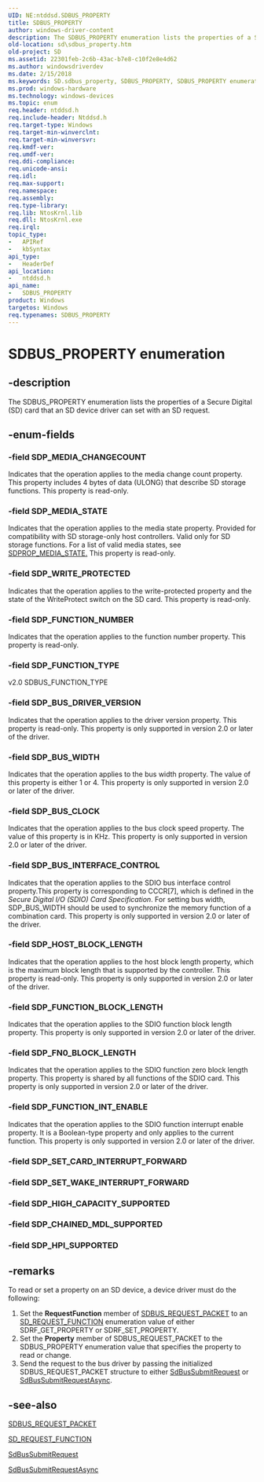 ```yaml
---
UID: NE:ntddsd.SDBUS_PROPERTY
title: SDBUS_PROPERTY
author: windows-driver-content
description: The SDBUS_PROPERTY enumeration lists the properties of a Secure Digital (SD) card that an SD device driver can set with an SD request.
old-location: sd\sdbus_property.htm
old-project: SD
ms.assetid: 22301feb-2c6b-43ac-b7e8-c10f2e8e4d62
ms.author: windowsdriverdev
ms.date: 2/15/2018
ms.keywords: SD.sdbus_property, SDBUS_PROPERTY, SDBUS_PROPERTY enumeration [Buses], SDP_BUS_CLOCK, SDP_BUS_DRIVER_VERSION, SDP_BUS_INTERFACE_CONTROL, SDP_BUS_WIDTH, SDP_FN0_BLOCK_LENGTH, SDP_FUNCTION_BLOCK_LENGTH, SDP_FUNCTION_INT_ENABLE, SDP_FUNCTION_NUMBER, SDP_FUNCTION_TYPE, SDP_HOST_BLOCK_LENGTH, SDP_MEDIA_CHANGECOUNT, SDP_MEDIA_STATE, SDP_WRITE_PROTECTED, ntddsd/SDBUS_PROPERTY, ntddsd/SDP_BUS_CLOCK, ntddsd/SDP_BUS_DRIVER_VERSION, ntddsd/SDP_BUS_INTERFACE_CONTROL, ntddsd/SDP_BUS_WIDTH, ntddsd/SDP_FN0_BLOCK_LENGTH, ntddsd/SDP_FUNCTION_BLOCK_LENGTH, ntddsd/SDP_FUNCTION_INT_ENABLE, ntddsd/SDP_FUNCTION_NUMBER, ntddsd/SDP_FUNCTION_TYPE, ntddsd/SDP_HOST_BLOCK_LENGTH, ntddsd/SDP_MEDIA_CHANGECOUNT, ntddsd/SDP_MEDIA_STATE, ntddsd/SDP_WRITE_PROTECTED, sd-structs_257d86c6-0dd9-4f44-b85d-61647d2d8e8b.xml
ms.prod: windows-hardware
ms.technology: windows-devices
ms.topic: enum
req.header: ntddsd.h
req.include-header: Ntddsd.h
req.target-type: Windows
req.target-min-winverclnt: 
req.target-min-winversvr: 
req.kmdf-ver: 
req.umdf-ver: 
req.ddi-compliance: 
req.unicode-ansi: 
req.idl: 
req.max-support: 
req.namespace: 
req.assembly: 
req.type-library: 
req.lib: NtosKrnl.lib
req.dll: NtosKrnl.exe
req.irql: 
topic_type:
-	APIRef
-	kbSyntax
api_type:
-	HeaderDef
api_location:
-	ntddsd.h
api_name:
-	SDBUS_PROPERTY
product: Windows
targetos: Windows
req.typenames: SDBUS_PROPERTY
---
```


# SDBUS_PROPERTY enumeration


## -description


The SDBUS_PROPERTY enumeration lists the properties of a Secure Digital (SD) card that an SD device driver can set with an SD request.


## -enum-fields




### -field SDP_MEDIA_CHANGECOUNT

Indicates that the operation applies to the media change count property. This property includes 4 bytes of data (ULONG) that describe SD storage functions. This property is read-only. 


### -field SDP_MEDIA_STATE

Indicates that the operation applies to the media state property. Provided for compatibility with SD storage-only host controllers. Valid only for SD storage functions. For a list of valid media states, see <a href="https://msdn.microsoft.com/library/windows/hardware/ff537944">SDPROP_MEDIA_STATE</a><u>.</u> This property is read-only. 


### -field SDP_WRITE_PROTECTED

Indicates that the operation applies to the write-protected property and the state of the WriteProtect switch on the SD card. This property is read-only.


### -field SDP_FUNCTION_NUMBER

Indicates that the operation applies to the function number property. This property is read-only.


### -field SDP_FUNCTION_TYPE

v2.0 SDBUS_FUNCTION_TYPE


### -field SDP_BUS_DRIVER_VERSION

Indicates that the operation applies to the driver version property. This property is read-only. This property is only supported in version 2.0 or later of the driver.


### -field SDP_BUS_WIDTH

Indicates that the operation applies to the bus width property. The value of this property is either 1 or 4. This property is only supported in version 2.0 or later of the driver.


### -field SDP_BUS_CLOCK

Indicates that the operation applies to the bus clock speed property. The value of this property is in KHz. This property is only supported in version 2.0 or later of the driver.


### -field SDP_BUS_INTERFACE_CONTROL

Indicates that the operation applies to the SDIO bus interface control property.This property is corresponding to CCCR[7], which is defined in the <i>Secure Digital I/O (SDIO) Card Specification</i>. For setting bus width, SDP_BUS_WIDTH should be used to synchronize the memory function of a combination card. This property is only supported in version 2.0 or later of the driver.


### -field SDP_HOST_BLOCK_LENGTH

Indicates that the operation applies to the host block length property, which is the maximum block length that is supported by the controller. This property is read-only. This property is only supported in version 2.0 or later of the driver.


### -field SDP_FUNCTION_BLOCK_LENGTH

Indicates that the operation applies to the SDIO function block length property. This property is only supported in version 2.0 or later of the driver.


### -field SDP_FN0_BLOCK_LENGTH

Indicates that the operation applies to the SDIO function zero block length property. This property is shared by all functions of the SDIO card. This property is only supported in version 2.0 or later of the driver.


### -field SDP_FUNCTION_INT_ENABLE

Indicates that the operation applies to the SDIO function interrupt enable property. It is a Boolean-type property and only applies to the current function. This property is only supported in version 2.0 or later of the driver.


### -field SDP_SET_CARD_INTERRUPT_FORWARD


### -field SDP_SET_WAKE_INTERRUPT_FORWARD


### -field SDP_HIGH_CAPACITY_SUPPORTED


### -field SDP_CHAINED_MDL_SUPPORTED


### -field SDP_HPI_SUPPORTED




## -remarks



To read or set a property on an SD device, a device driver must do the following:

<ol>
<li>
Set the <b>RequestFunction</b> member of <a href="https://msdn.microsoft.com/09b30bf0-fe85-4ad5-bd3e-113ed3a093ac">SDBUS_REQUEST_PACKET</a> to an <a href="https://msdn.microsoft.com/library/windows/hardware/ff538012">SD_REQUEST_FUNCTION</a> enumeration value of either SDRF_GET_PROPERTY or SDRF_SET_PROPERTY.

</li>
<li>
Set the <b>Property</b> member of SDBUS_REQUEST_PACKET to the SDBUS_PROPERTY enumeration value that specifies the property to read or change.

</li>
<li>
Send the request to the bus driver by passing the initialized SDBUS_REQUEST_PACKET structure to either <a href="https://msdn.microsoft.com/library/windows/hardware/ff537909">SdBusSubmitRequest</a> or <a href="https://msdn.microsoft.com/library/windows/hardware/ff537914">SdBusSubmitRequestAsync</a>.

</li>
</ol>



## -see-also




<a href="https://msdn.microsoft.com/09b30bf0-fe85-4ad5-bd3e-113ed3a093ac">SDBUS_REQUEST_PACKET</a>



<a href="https://msdn.microsoft.com/library/windows/hardware/ff538012">SD_REQUEST_FUNCTION</a>



<a href="https://msdn.microsoft.com/library/windows/hardware/ff537909">SdBusSubmitRequest</a>



<a href="https://msdn.microsoft.com/library/windows/hardware/ff537914">SdBusSubmitRequestAsync</a>
 

 

